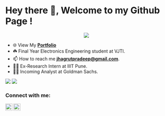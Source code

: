 # Hey there 👋, Welcome to my Github Page !

<p align="center"> <img src="https://komarev.com/ghpvc/?username=Jhagrut&color=orange"> </p>

- 🌐 View My [**Portfolio**](https://jhagrutlalwani.netlify.app/)
- ☘️ Final Year Electronics Engineering student at VJTI.
- 📫 How to reach me **jhagrutpradeep@gmail.com**.
- 👨‍💻 Ex-Research Intern at IIIT Pune.
- 👨‍💼 Incoming Analyst at Goldman Sachs.

<div>
  <img src="https://github.com/Jhagrut/my-stats/blob/main/generated/overview.svg">
  <img src="https://github.com/Jhagrut/my-stats/blob/main/generated/languages.svg">
</div>

### Connect with me:

[<img align="left" alt="jhagrut-lalwani | LinkedIn" width="22px" src="https://cdn.jsdelivr.net/npm/simple-icons@v3/icons/linkedin.svg" />][linkedin]
[<img align="left" alt="jhagrut-lalwani | Facebook" width="22px" src="https://cdn.jsdelivr.net/npm/simple-icons@3.13.0/icons/facebook.svg" />][facebook]

[linkedin]: https://linkedin.com/in/jhagrut-lalwani
[facebook]: https://www.facebook.com/jhagrut.lalwani/
